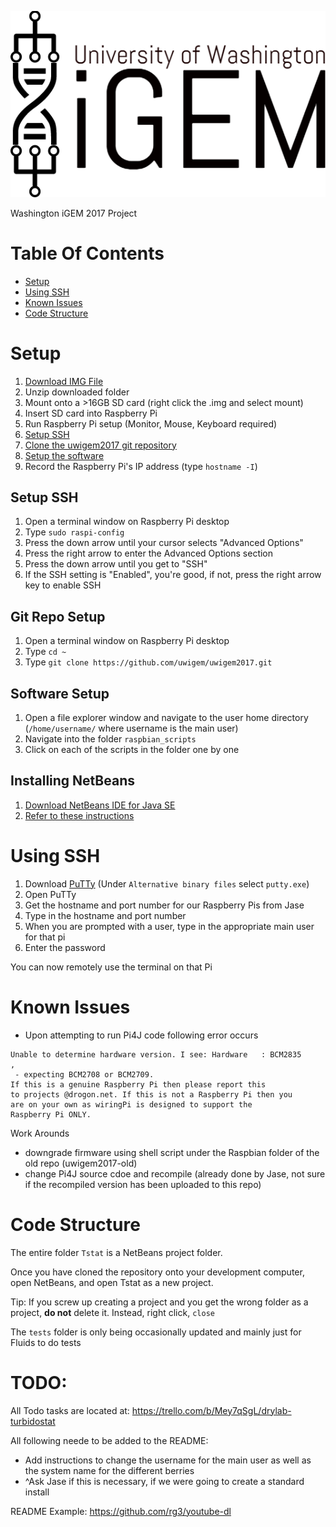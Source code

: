 ![UW IGEM Logo](logo.png)

Washington iGEM 2017 Project

# Table Of Contents

 - [Setup](#setup)
 - [Using SSH](#UsingSSH)
 - [Known Issues](#KnownIssues)
 - [Code Structure](#CodeStructure)

# Setup
1. [Download IMG File](https://www.raspberrypi.org/downloads/raspbian/)
2. Unzip downloaded folder
3. Mount onto a >16GB SD card (right click the .img and select mount)
4. Insert SD card into Raspberry Pi
5. Run Raspberry Pi setup (Monitor, Mouse, Keyboard required)
6. [Setup SSH](##SetupSSH) 
7. [Clone the uwigem2017 git repository](##GitRepoSetup)
8. [Setup the software](#SoftwareSetup)
9. Record the Raspberry Pi's IP address (type `hostname -I`)

## Setup SSH

1. Open a terminal window on Raspberry Pi desktop
2. Type `sudo raspi-config`
3. Press the down arrow until your cursor selects "Advanced Options"
4. Press the right arrow to enter the Advanced Options section
5. Press the down arrow until you get to "SSH"
6. If the SSH setting is "Enabled", you're good, if not, press the right arrow key to enable SSH

## Git Repo Setup

1. Open a terminal window on Raspberry Pi desktop
2. Type `cd ~`
3. Type `git clone https://github.com/uwigem/uwigem2017.git`

## Software Setup

1. Open a file explorer window and navigate to the user home directory (`/home/username/` where username is the main user)
2. Navigate into the folder `raspbian_scripts`
3. Click on each of the scripts in the folder one by one

## Installing NetBeans

1. [Download NetBeans IDE for Java SE](https://netbeans.org/downloads/start.html?platform=linux&lang=en&option=javase)
2. [Refer to these instructions](https://netbeans.org/community/releases/36/install.html#unix)

# Using SSH

1. Download [PuTTy](www.putty.org "putty") (Under `Alternative binary files` select `putty.exe`)
2. Open PuTTy
3. Get the hostname and port number for our Raspberry Pis from Jase
4. Type in the hostname and port number
5. When you are prompted with a user, type in the appropriate main user for that pi
6. Enter the password

You can now remotely use the terminal on that Pi

# Known Issues
- Upon attempting to run Pi4J code following error occurs
~~~
Unable to determine hardware version. I see: Hardware   : BCM2835
,
 - expecting BCM2708 or BCM2709.
If this is a genuine Raspberry Pi then please report this 
to projects @drogon.net. If this is not a Raspberry Pi then you
are on your own as wiringPi is designed to support the 
Raspberry Pi ONLY.
~~~
Work Arounds
 - downgrade firmware using shell script under the Raspbian folder of the old repo (uwigem2017-old)
 - change Pi4J source cdoe and recompile (already done by Jase, not sure if the recompiled version has been uploaded to this repo)

# Code Structure

The entire folder `Tstat` is a NetBeans project folder. 

Once you have cloned the repository onto your development computer, open NetBeans, and open Tstat as a new project.

Tip: If you screw up creating a project and you get the wrong folder as a project, **do not** delete it. Instead, right click, `close`

The `tests` folder is only being occasionally updated and mainly just for Fluids to do tests

# TODO: 
All Todo tasks are located at: https://trello.com/b/Mey7qSgL/drylab-turbidostat

All following neede to be added to the README:
- Add instructions to change the username for the main user as well as the system name for the different berries 
- ^Ask Jase if this is necessary, if we were going to create a standard install 

README Example: https://github.com/rg3/youtube-dl
